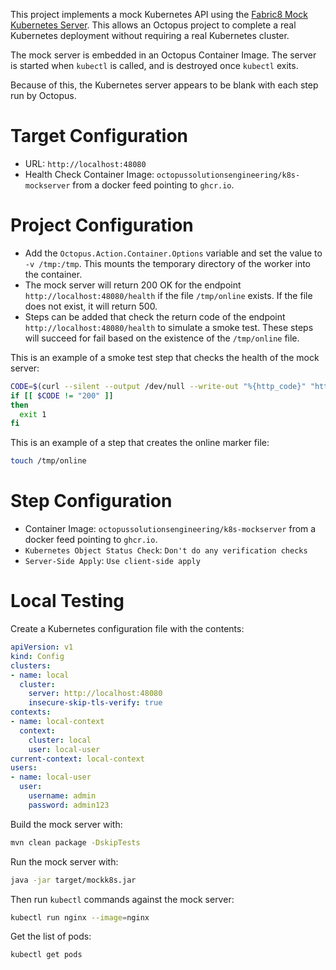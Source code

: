 This project implements a mock Kubernetes API using the [Fabric8 Mock Kubernetes Server](https://github.com/fabric8io/kubernetes-client?tab=readme-ov-file#mocking-kubernetes). This allows an Octopus project to complete a real Kubernetes deployment without requiring a real Kubernetes cluster.

The mock server is embedded in an Octopus Container Image. The server is started when `kubectl` is called, and is destroyed once `kubectl` exits.

Because of this, the Kubernetes server appears to be blank with each step run by Octopus.

# Target Configuration

* URL: `http://localhost:48080`
* Health Check Container Image: `octopussolutionsengineering/k8s-mockserver` from a docker feed pointing to `ghcr.io`.

# Project Configuration

* Add the `Octopus.Action.Container.Options` variable and set the value to `-v /tmp:/tmp`. This mounts the temporary directory of the worker into the container. 
* The mock server will return 200 OK for the endpoint `http://localhost:48080/health` if the file `/tmp/online` exists. If the file does not exist, it will return 500.
* Steps can be added that check the return code of the endpoint `http://localhost:48080/health` to simulate a smoke test. These steps will succeed for fail based on the existence of the `/tmp/online` file.

This is an example of a smoke test step that checks the health of the mock server:

```bash
CODE=$(curl --silent --output /dev/null --write-out "%{http_code}" "http://localhost:48080/health")
if [[ $CODE != "200" ]]
then
  exit 1
fi
```

This is an example of a step that creates the online marker file:

```bash
touch /tmp/online
```

# Step Configuration

* Container Image: `octopussolutionsengineering/k8s-mockserver` from a docker feed pointing to `ghcr.io`.
* `Kubernetes Object Status Check`: `Don't do any verification checks`
* `Server-Side Apply`: `Use client-side apply`

# Local Testing

Create a Kubernetes configuration file with the contents:

```yaml
apiVersion: v1
kind: Config
clusters:
- name: local
  cluster:
    server: http://localhost:48080
    insecure-skip-tls-verify: true
contexts:
- name: local-context
  context:
    cluster: local
    user: local-user
current-context: local-context
users:
- name: local-user
  user:
    username: admin
    password: admin123
```

Build the mock server with:

```bash
mvn clean package -DskipTests
```

Run the mock server with:

```bash
java -jar target/mockk8s.jar
```

Then run `kubectl` commands against the mock server:

```bash
kubectl run nginx --image=nginx
```

Get the list of pods:

```bash
kubectl get pods
```
